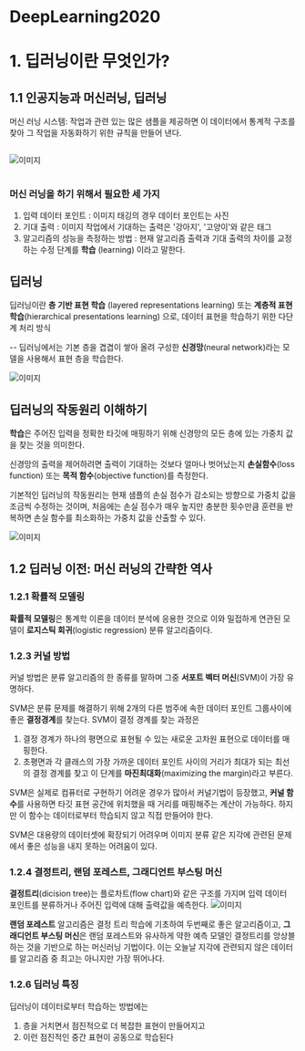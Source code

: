 # DeepLearning2020
# 1. 딥러닝이란 무엇인가?
## 1.1 인공지능과 머신러닝, 딥러닝

머신 러닝 시스템: 작업과 관련 있는 많은 샘플을 제공하면 이 데이터에서 통계적 구조를 찾아 그 작업을 자동화하기 위한 규칙을 만들어 낸다.
```
```
![이미지](https://tensorflowkorea.files.wordpress.com/2018/12/028.jpg "인공지능")
```
```
### 머신 러닝을 하기 위해서 필요한 세 가지
1. 입력 데이터 포인트
: 이미지 태깅의 경우 데이터 포인트는 사진
2. 기대 출력
: 이미지 작업에서 기대하는 출력은 '강아지', '고양이'와 같은 태그
3. 알고리즘의 성능을 측정하는 방법
: 현재 알고리즘 출력과 기대 출력의 차이를 교정하는 수정 단계를 **학습** (learning) 이라고 말한다.

##  딥러닝

딥러닝이란 **층 기반 표현 학습** (layered representations learning) 또는 **계층적 표현 학습**(hierarchical presentations learning) 으로, 데이터 표현을 학습하기 위한 다단계 처리 방식

-- 딥러닝에서는 기본 층을 겹겹이 쌓아 올려 구성한 **신경망**(neural network)라는 모델을 사용해서 표현 층을 학습한다.

![이미지](https://tensorflowkorea.files.wordpress.com/2018/12/035.jpg "딥러닝")

## 딥러닝의 작동원리 이해하기

**학습**은 주어진 입력을 정확한 타깃에 매핑하기 위해 신경망의 모든 층에 있는 가중치 값을 찾는 것을 의미한다.

신경망의 출력을 제어하려면 출력이 기대하는 것보다 얼마나 벗어났는지 **손실함수**(loss function) 또는 **목적 함수**(objective function)를 측정한다.

기본적인 딥러닝의 작동원리는 현재 샘플의 손실 점수가 감소되는 방향으로 가중치 값을 조금씩 수정하는 것이며, 처음에는 손실 점수가 매우 높지만 충분한 횟수만큼 훈련을 반복하면 손실 함수를 최소화하는 가중치 값을 산출할 수 있다.

![이미지](https://tensorflowkorea.files.wordpress.com/2018/12/036_2.jpg "작동원리")
## 1.2 딥러닝 이전: 머신 러닝의 간략한 역사



### 1.2.1 확률적 모델링

**확률적 모델링**은 통계학 이론을 데이터 분석에 응용한 것으로 이와 밀접하게 연관된 모델이 **로지스틱 회귀**(logistic regression) 분류 알고리즘이다. 

### 1.2.3 커널 방법
커널 방법은 분류 알고리즘의 한 종류를 말하며 그중 **서포트 벡터 머신**(SVM)이 가장 유명하다. 

SVM은 분류 문제를 해결하기 위해 2개의 다른 범주에 속한 데이터 포인트 그룹사이에 좋은 **결정경계**를 찾는다.
SVM이 결정 경계를 찾는 과정은
1. 결정 경계가 하나의 평면으로 표현될 수 있는 새로운 고차원 표현으로 데이터를 매핑한다.
2. 초평면과 각 클래스의 가장 가까운 데이터 포인트 사이의 거리가 최대가 되는 최선의 결정 경계를 찾고 이 단계를 **마진최대화**(maximizing the margin)라고 부른다.

SVM은 실제로 컴퓨터로 구현하기 어려운 경우가 많아서 커널기법이 등장했고, **커널 함수**를 사용하면 타깃 표현 공간에 위치했을 때 거리를 매핑해주는 계산이 가능하다. 하지만 이 함수는 데이터로부터 학습되지 않고 직접 만들어야 한다.

SVM은 대용량의 데이터셋에 확장되기 어려우며 이미지 분류 같은 지각에 관련된 문제에서 좋은 성능을 내지 못하는 어려움이 있다.


### 1.2.4 결정트리, 랜덤 포레스트, 그래디언트 부스팅 머신

**결정트리**(dicision tree)는 플로차트(flow chart)와 같은 구조를 가지며 입력 데이터 포인트를 분류하거나 주어진 입력에 대해 출력값을 예측한다.
![이미지](https://tensorflowkorea.files.wordpress.com/2018/12/044.jpg "결정트리")

**랜덤 포레스트** 알고리즘은 결정 트리 학습에 기초하여 두번째로 좋은 알고리즘이고, **그래디언트 부스팅 머신**은 랜덤 포레스트와 유사하게 약한 예측 모델인 결정트리를 앙상블 하는 것을 기반으로 하는 머신러닝 기법이다. 이는 오늘날 지각에 관련되지 않은 데이터를 알고리즘 중 최고는 아니지만 가장 뛰어나다.

### 1.2.6 딥러닝 특징

딥러닝이 데이터로부터 학습하는 방법에는
1. 층을 거치면서 점진적으로 더 복잡한 표현이 만들어지고
2. 이런 점진적인 중간 표현이 공동으로 학습된다
